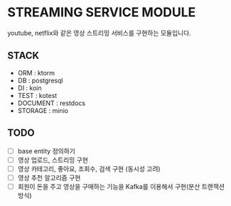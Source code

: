 # STREAMING SERVICE MODULE
youtube, netflix와 같은 영상 스트리밍 서비스를 구현하는 모듈입니다.

## STACK
- ORM : ktorm
- DB : postgresql
- DI : koin
- TEST : kotest
- DOCUMENT : restdocs
- STORAGE : minio

## TODO

- [ ] base entity 정의하기
- [ ] 영상 업로드, 스트리밍 구현
- [ ] 영상 카테고리, 좋아요, 조회수, 검색 구현 (동시성 고려)
- [ ] 영상 추천 알고리즘 구현
- [ ] 회원이 돈을 주고 영상을 구매하는 기능을 Kafka를 이용해서 구현(분산 트랜잭션 방식)